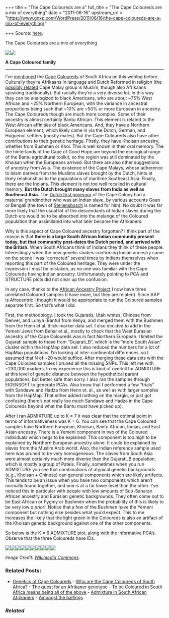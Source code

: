 +++
title = "The Cape Coloureds are a"
full_title = "The Cape Coloureds are a mix of everything"
date = "2011-06-16"
upstream_url = "https://www.gnxp.com/WordPress/2011/06/16/the-cape-coloureds-are-a-mix-of-everything/"

+++
Source: [here](https://www.gnxp.com/WordPress/2011/06/16/the-cape-coloureds-are-a-mix-of-everything/).

The Cape Coloureds are a mix of everything

[![](https://i0.wp.com/blogs.discovermagazine.com/gnxp/files/2011/06/Coloured-family.jpg?resize=600%2C378)![](https://i0.wp.com/blogs.discovermagazine.com/gnxp/files/2011/06/Coloured-family.jpg?resize=600%2C378)](https://i0.wp.com/blogs.discovermagazine.com/gnxp/files/2011/06/Coloured-family.jpg)

**A Cape Coloured family**

------------------------------------------------------------------------

I’ve [mentioned](http://blogs.discovermagazine.com/gnxp/?s=cape+coloured) the [Cape Coloureds](https://en.wikipedia.org/wiki/Cape_Coloureds) of South Africa on this weblog before. Culturally they’re Afrikaans in language and Dutch Reformed in religion (the [possibly related](https://en.wikipedia.org/wiki/Cape_Malays) Cape Malay group is Muslim, though also Afrikaans speaking traditionally). But racially they’re a very diverse lot. In this way they can be analogized to black Americans, who are about \~75% West African and \~25% Northern European, with the variance in ancestral proportions being such that \~10% are \~50% or more European in ancestry. The Cape Coloureds though are much more complex. Some of their ancestry is almost certainly Bantu African. This element is related to the West African affinities of black Americans. And, they have a Northern European element, which likely came in via the Dutch, German, and Huguenot settlers (mostly males). But the Cape Coloureds also have other contributions to their genetic heritage. Firstly, they have Khoisan ancestry, whether from Bushmen or Khoi. This is well known in their oral memory. The the hinterlands of the Cape of Good Hope are beyond the ecological range of the Bantu agricultural toolkit, so the region was still dominated by the Khoisan when the Europeans arrived. But there are also other suggestions of ancestry from Asia. The existence of the Cape Malays, whose adherence to Islam derives from the Muslims slaves brought by the Dutch, hints at likely relationships to the populations of maritime Southeast Asia. Finally, there are the Indians. This element is not too well recalled in cultural memory. **But the Dutch brought many slaves from India as well as Southeast Asia.** The [Dutch first governor](https://en.wikipedia.org/wiki/Simon_van_der_Stel) of the Cape Colony had a maternal grandmother who was an Indian slave, by various accounts Goan or Bengali (the town of [Stellensbosch](https://en.wikipedia.org/wiki/Stellenbosch) is named for him). No doubt it was far more likely that the usual lot of the descendants of Indian slaves during the Dutch era would be to be absorbed into the melange of the Coloured population than assimilated into what later became the Afrikaners.

Why is this aspect of Cape Coloured ancestry forgotten? I think part of the reason is that **there is a large South African Indian community present today, but that community post-dates the Dutch period, and arrived with the British.** When South Africans think of Indians they think of these people. Interestingly when the new genetic studies confirming Indian ancestry came on the scene I was “corrected” several times by Indians themselves when reporting this part of the Coloured heritage. They were under the impression I *must* be mistaken, as no one was familiar with the Cape Coloureds having Indian ancestry. Unfortunately pointing to PCA and STRUCTURE plots did not clear up the confusion.

In any case, thanks to the [African Ancestry Project](http://africanancestryproject.org/) I now have three unrelated Coloured samples (I have more, but they are related). Since AAP is Afrocentric I thought it would be appropriate to run the Coloured samples separate first. So that’s what I did.

First, the methodology. I took the Gujaratis, Utah whites, Chinese from Denver, and Luhya (Bantu) from Kenya, and merged them with the Bushmen from the Henn et al. thick-marker data set. I also decided to add in the Yemeni Jews from Behar et al., mostly to check that the West Eurasian ancestry of the Cape Coloureds was in fact Northern European. I limited the Gujarati sample to those from “Gujarati_B”, which is the “more South Asian” cluster within the HapMap data set. I also reduced the numbers for a lot of HapMap populations. I’m looking at inter-continental differences, so I assumed that N of \~20 would suffice. After merging these data sets with the Cape Coloured samples I pruned all the missing SNPs. This left me with \~230,000 markers. In my experience this is kind of overkill for ADMIXTURE at this level of genetic distance between the hypothetical parent populations, but better safe than sorry. I also ran the samples through EIGENSOFT to generate PCAs. Also know that I performed a few “trials” with Sandawe and Hadza from Henn et. al., as well as with larger samples from the HapMap. That either added nothing on the margin, or just got confusing (there’s not really too much Sandawe and Hadza in the Cape Coloureds beyond what the Bantu must have picked up).

After I ran ADMIXTURE up to K = 7 it was clear that the optimal point in terms of informativeness was K = 6. You can see that the Cape Coloured samples have Northern European, Khoisan, Bantu African, Indian, and East Asian ancestry. There is a Yemeni component in two of the Coloured individuals which begs to be explained. This component is too high to be explained by Northern European ancestry alone. It could be explained by slaves from the Muslim Arab world. Also, the Indian reference sample used here was pruned to be very homogeneous. The slaves from South Asia were almost certainly much more diverse than the Gujarati_B population, which is mostly a group of Patels. Finally, sometimes when you run ADMIXTURE you see that combinations of atypical genetic backgrounds (e.g., Khoisan + Chinese) can general components which are likely artifacts. This tends to be an issue when you have two components which aren’t normally found together, and one is at a far lower level than the other. I’ve noticed this in particular with people with low amounts of Sub-Saharan African ancestry and Eurasian genetic backgrounds. They often come out to be East African or Pygmy or Bushmen when the probability of this is likely to be very low *a priori*. Notice that a few of the Bushmen have the Yemeni component but nothing else besides what you’d expect. This to me increases the likely that the light green in the Coloureds is also an artifact of the Khoisan genetic background against one of the other components.

So below is the K = 6 ADMIXTURE plot, along with the informative PCA’s. Observe that the three Coloureds have IDs.

[![](https://i0.wp.com/blogs.discovermagazine.com/gnxp/files/2011/06/cape1.png?resize=436%2C1320)![](https://i0.wp.com/blogs.discovermagazine.com/gnxp/files/2011/06/cape1.png?resize=436%2C1320)](https://i0.wp.com/blogs.discovermagazine.com/gnxp/files/2011/06/cape1.png)[![](https://i0.wp.com/blogs.discovermagazine.com/gnxp/files/2011/06/cap2.png?resize=600%2C600)![](https://i0.wp.com/blogs.discovermagazine.com/gnxp/files/2011/06/cap2.png?resize=600%2C600)](https://i0.wp.com/blogs.discovermagazine.com/gnxp/files/2011/06/cap2.png)[![](https://i0.wp.com/blogs.discovermagazine.com/gnxp/files/2011/06/cap3.png?resize=600%2C600)![](https://i0.wp.com/blogs.discovermagazine.com/gnxp/files/2011/06/cap3.png?resize=600%2C600)](https://i0.wp.com/blogs.discovermagazine.com/gnxp/files/2011/06/cap3.png)[![](https://i0.wp.com/blogs.discovermagazine.com/gnxp/files/2011/06/cap4.png?resize=600%2C600)![](https://i0.wp.com/blogs.discovermagazine.com/gnxp/files/2011/06/cap4.png?resize=600%2C600)](https://i0.wp.com/blogs.discovermagazine.com/gnxp/files/2011/06/cap4.png)[![](https://i0.wp.com/blogs.discovermagazine.com/gnxp/files/2011/06/cap5.png?resize=600%2C600)![](https://i0.wp.com/blogs.discovermagazine.com/gnxp/files/2011/06/cap5.png?resize=600%2C600)](https://i0.wp.com/blogs.discovermagazine.com/gnxp/files/2011/06/cap5.png)

*Image Credit: [Wikimedia Commons](https://en.wikipedia.org/wiki/File:Coloured-family.jpg).*

### Related Posts:

- [Genetics of Cape
  Coloureds](https://www.gnxp.com/WordPress/2009/06/30/genetics-of-cape-coloureds/) - [Who are the Cape Coloureds of South
  Africa?](https://www.gnxp.com/WordPress/2009/06/30/who-are-the-cape-coloureds-of-south-africa/) - [The quest for an Afrikaner
  genotype](https://www.gnxp.com/WordPress/2012/01/21/the-quest-for-an-afrikaner-genotype/) - [To be Coloured in South Africa means being all of the
  above](https://www.gnxp.com/WordPress/2009/12/05/to-be-coloured-in-south-africa-means-being-all-of-the-above/) - [Admixture in South African
  Afrikaners](https://www.gnxp.com/WordPress/2014/08/18/admixture-in-south-african-afrikaners/) - [Amongst the
  halfings](https://www.gnxp.com/WordPress/2006/11/05/amongst-the-halfings/)

### *Related*

[](https://www.addtoany.com/add_to/facebook?linkurl=https%3A%2F%2Fwww.gnxp.com%2FWordPress%2F2011%2F06%2F16%2Fthe-cape-coloureds-are-a-mix-of-everything%2F&linkname=The%20Cape%20Coloureds%20are%20a%20mix%20of%20everything "Facebook")[](https://www.addtoany.com/add_to/twitter?linkurl=https%3A%2F%2Fwww.gnxp.com%2FWordPress%2F2011%2F06%2F16%2Fthe-cape-coloureds-are-a-mix-of-everything%2F&linkname=The%20Cape%20Coloureds%20are%20a%20mix%20of%20everything "Twitter")[](https://www.addtoany.com/add_to/email?linkurl=https%3A%2F%2Fwww.gnxp.com%2FWordPress%2F2011%2F06%2F16%2Fthe-cape-coloureds-are-a-mix-of-everything%2F&linkname=The%20Cape%20Coloureds%20are%20a%20mix%20of%20everything "Email")[](https://www.addtoany.com/share)

